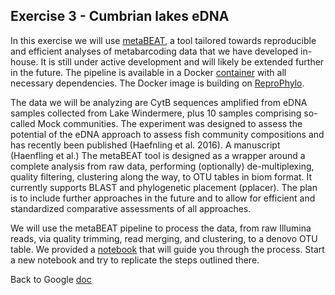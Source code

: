 ## Exercise 3 - Cumbrian lakes eDNA ##

In this exercise we will use [metaBEAT](https://github.com/HullUni-bioinformatics/metaBEAT), a tool tailored towards reproducible and efficient analyses of metabarcoding data that we have developed in-house. It is still under active development and will likely be extended further in the future. The pipeline is available in a Docker [container](https://registry.hub.docker.com/u/chrishah/metabeat/) with all necessary dependencies. The Docker image is building on [ReproPhylo](https://registry.hub.docker.com/u/szitenberg/reprophylo/).

The data we will be analyzing are CytB sequences amplified from eDNA samples collected from Lake Windermere, plus 10 samples comprising so-called Mock communities. The experiment was designed to assess the potential of the eDNA approach to assess fish community compositions and has recently been published (Haefnling et al. 2016). A manuscript (Haenfling et al.) The metaBEAT tool is designed as a wrapper around a complete analysis from raw data, performing (optionally) de-multiplexing, quality filtering, clustering along the way, to OTU tables in biom format. It currently supports BLAST and phylogenetic placement (pplacer). The plan is to include further approaches in the future and to allow for efficient and standardized comparative assessments of all approaches.

We will use the metaBEAT pipeline to process the data, from raw Illumina reads, via quality trimming, read merging, and clustering, to a denovo OTU table. We provided a [notebook]() that will guide you through the process. Start a new notebook and try to replicate the steps outlined there.

Back to Google [doc](https://goo.gl/z1MTTf)
